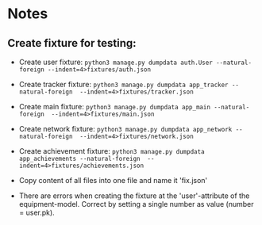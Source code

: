 # Notes

## Create fixture for testing:
* Create user fixture: `python3 manage.py dumpdata auth.User --natural-foreign --indent=4>fixtures/auth.json`
* Create tracker fixture: `python3 manage.py dumpdata app_tracker --natural-foreign  --indent=4>fixtures/tracker.json`
* Create main fixture: `python3 manage.py dumpdata app_main --natural-foreign  --indent=4>fixtures/main.json`
* Create network fixture: `python3 manage.py dumpdata app_network --natural-foreign  --indent=4>fixtures/network.json`
* Create achievement fixture: `python3 manage.py dumpdata app_achievements --natural-foreign  --indent=4>fixtures/achievements.json`

* Copy content of all files into one file and name it 'fix.json'
* There are errors when creating the fixture at the 'user'-attribute of the equipment-model. Correct by setting a single
number as value (number = user.pk).